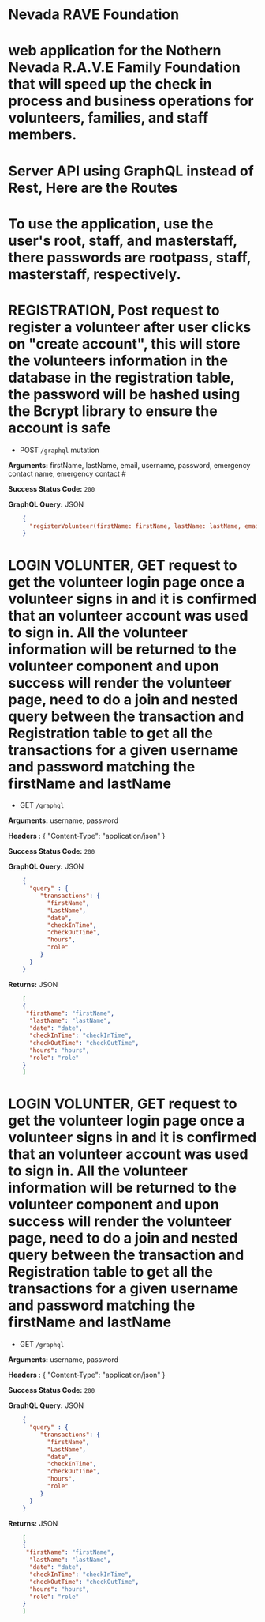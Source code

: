 # Nevada RAVE Foundation
# web application for the Nothern Nevada R.A.V.E Family Foundation that will speed up the check in process and business operations for volunteers, families, and staff members.
# Server API using GraphQL instead of Rest, Here are the Routes

# To use the application, use the user's root, staff, and masterstaff, there passwords are rootpass, staff, masterstaff, respectively.

# REGISTRATION, Post request to register a volunteer after user clicks on "create account", this will store the volunteers information in the database in the registration table, the password will be hashed using the Bcrypt library to ensure the account is safe

* POST `/graphql` mutation

**Arguments:** firstName, lastName, email, username, password, emergency contact name, emergency contact #

**Success Status Code:** `200`

**GraphQL Query:** JSON

```json
    {
      "registerVolunteer(firstName: firstName, lastName: lastName, email: email, username: username, password : password, emergencyName: emergencyName, emergencyNumber: emergencyNumber)"
    }
```


# LOGIN VOLUNTER, GET request to get the volunteer login page once a volunteer signs in and it is confirmed that an volunteer account was used to sign in. All the volunteer information will be returned to the volunteer component and upon success will render the volunteer page, need to do a join and nested query between the transaction and Registration table to get all the transactions for a given username and password matching the firstName and lastName

* GET `/graphql`

**Arguments:** username, password

**Headers :** { "Content-Type": "application/json" }

**Success Status Code:** `200`

**GraphQL Query:** JSON
```json
    {
      "query" : {
         "transactions": {
           "firstName",
           "LastName",
           "date",
           "checkInTime",
           "checkOutTime",
           "hours",
           "role"
         }
      }
    }
```

**Returns:** JSON
```json
    [
    {
     "firstName": "firstName",
      "lastName": "lastName",
      "date": "date",
      "checkInTime": "checkInTime",
      "checkOutTime": "checkOutTime",
      "hours": "hours",
      "role": "role"
    }
    ]
```

# LOGIN VOLUNTER, GET request to get the volunteer login page once a volunteer signs in and it is confirmed that an volunteer account was used to sign in. All the volunteer information will be returned to the volunteer component and upon success will render the volunteer page, need to do a join and nested query between the transaction and Registration table to get all the transactions for a given username and password matching the firstName and lastName

* GET `/graphql`

**Arguments:** username, password

**Headers :** { "Content-Type": "application/json" }

**Success Status Code:** `200`

**GraphQL Query:** JSON
```json
    {
      "query" : {
         "transactions": {
           "firstName",
           "LastName",
           "date",
           "checkInTime",
           "checkOutTime",
           "hours",
           "role"
         }
      }
    }
```

**Returns:** JSON
```json
    [
    {
     "firstName": "firstName",
      "lastName": "lastName",
      "date": "date",
      "checkInTime": "checkInTime",
      "checkOutTime": "checkOutTime",
      "hours": "hours",
      "role": "role"
    }
    ]
```